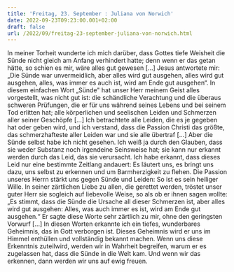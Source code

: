 ```yaml
---
title: 'Freitag, 23. September : Juliana von Norwich'
date: 2022-09-23T09:23:00.001+02:00
draft: false
url: /2022/09/freitag-23-september-juliana-von-norwich.html
---
```


In meiner Torheit wunderte ich mich darüber, dass Gottes tiefe Weisheit die Sünde nicht gleich am Anfang verhindert hatte; denn wenn er das getan hätte, so schien es mir, wäre alles gut gewesen \[…\] Jesus antwortete mir: „Die Sünde war unvermeidlich, aber alles wird gut ausgehen, alles wird gut ausgehen, alles, was immer es auch ist, wird am Ende gut ausgehen“. In diesem einfachen Wort „Sünde" hat unser Herr meinem Geist alles vorgestellt, was nicht gut ist: die schändliche Verachtung und die überaus schweren Prüfungen, die er für uns während seines Lebens und bei seinem Tod erlitten hat; alle körperlichen und seelischen Leiden und Schmerzen aller seiner Geschöpfe \[...\] Ich betrachtete alle Leiden, die es je gegeben hat oder geben wird, und ich verstand, dass die Passion Christi das größte, das schmerzhafteste aller Leiden war und sie alle übertraf \[...\] Aber die Sünde selbst habe ich nicht gesehen. Ich weiß ja durch den Glauben, dass sie weder Substanz noch irgendeine Seinsweise hat; sie kann nur erkannt werden durch das Leid, das sie verursacht. Ich habe erkannt, dass dieses Leid nur eine bestimmte Zeitlang andauert: Es läutert uns, es bringt uns dazu, uns selbst zu erkennen und um Barmherzigkeit zu flehen. Die Passion unseres Herrn stärkt uns gegen Sünde und Leiden: So ist es sein heiliger Wille. In seiner zärtlichen Liebe zu allen, die gerettet werden, tröstet unser guter Herr sie sogleich auf liebevolle Weise, so als ob er ihnen sagen wollte: „Es stimmt, dass die Sünde die Ursache all dieser Schmerzen ist, aber alles wird gut ausgehen: Alles, was auch immer es ist, wird am Ende gut ausgehen.“ Er sagte diese Worte sehr zärtlich zu mir, ohne den geringsten Vorwurf \[…\] In diesen Worten erkannte ich ein tiefes, wunderbares Geheimnis, das in Gott verborgen ist. Dieses Geheimnis wird er uns im Himmel enthüllen und vollständig bekannt machen. Wenn uns diese Erkenntnis zuteilwird, werden wir in Wahrheit begreifen, warum er es zugelassen hat, dass die Sünde in die Welt kam. Und wenn wir das erkennen, dann werden wir uns auf ewig freuen.